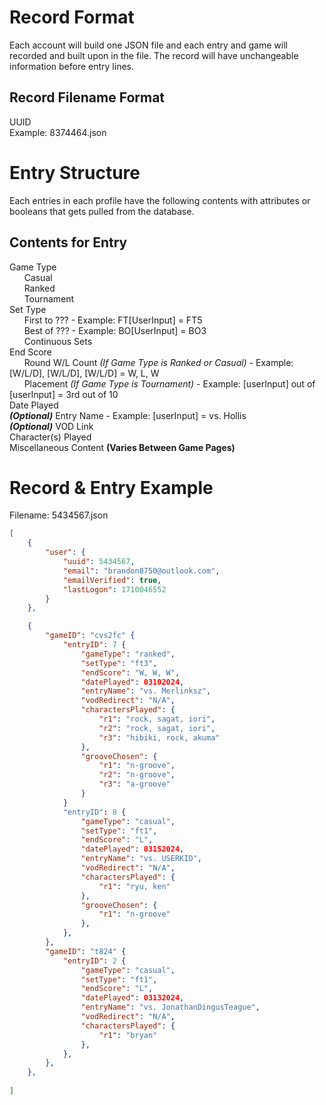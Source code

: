 # Record Format
Each account will build one JSON file and each entry and game will recorded and built upon in the file. The record will have unchangeable information before entry lines. <br>

## Record Filename Format
UUID<br>
Example: 8374464.json

# Entry Structure
Each entries in each profile have the following contents with attributes or booleans that gets pulled from the database.<br>

## Contents for Entry
Game Type<br>
&nbsp;&nbsp;&nbsp;&nbsp;&nbsp;&nbsp;Casual<br>
&nbsp;&nbsp;&nbsp;&nbsp;&nbsp;&nbsp;Ranked<br>
&nbsp;&nbsp;&nbsp;&nbsp;&nbsp;&nbsp;Tournament<br>
Set Type<br>
&nbsp;&nbsp;&nbsp;&nbsp;&nbsp;&nbsp;First to ??? - Example: FT[UserInput] = FT5<br>
&nbsp;&nbsp;&nbsp;&nbsp;&nbsp;&nbsp;Best of ??? - Example: BO[UserInput] = BO3<br>
&nbsp;&nbsp;&nbsp;&nbsp;&nbsp;&nbsp;Continuous Sets<br>
End Score<br>
&nbsp;&nbsp;&nbsp;&nbsp;&nbsp;&nbsp;Round W/L Count *(If Game Type is Ranked or Casual)* - Example: [W/L/D], [W/L/D], [W/L/D] = W, L, W<br>
&nbsp;&nbsp;&nbsp;&nbsp;&nbsp;&nbsp;Placement *(If Game Type is Tournament)* - Example: [userInput] out of [userInput] = 3rd out of 10<br>
Date Played</br>
***(Optional)*** Entry Name - Example: [userInput] = vs. Hollis <br> 
***(Optional)*** VOD Link<br>
Character(s) Played<br>
Miscellaneous Content **(Varies Between Game Pages)**<br>

# Record & Entry Example
Filename: 5434567.json
```json
[
    {
        "user": {
            "uuid": 5434567,
            "email": "brandon8750@outlook.com",
            "emailVerified": true,
            "lastLogon": 1710046552
        }
    },

    {
        "gameID": "cvs2fc" {
            "entryID": 7 {
                "gameType": "ranked",
                "setType": "ft3",
                "endScore": "W, W, W",
                "datePlayed": 03102024,
                "entryName": "vs. Merlinksz",
                "vodRedirect": "N/A",
                "charactersPlayed": {
                    "r1": "rock, sagat, iori",
                    "r2": "rock, sagat, iori",
                    "r3": "hibiki, rock, akuma"
                },
                "grooveChosen": {
                    "r1": "n-groove",
                    "r2": "n-groove",
                    "r3": "a-groove"
                }       
            }
            "entryID": 8 {
                "gameType": "casual",
                "setType": "ft1",
                "endScore": "L",
                "datePlayed": 03152024,
                "entryName": "vs. USERKID",
                "vodRedirect": "N/A",
                "charactersPlayed": {
                    "r1": "ryu, ken"
                },
                "grooveChosen": {
                    "r1": "n-groove"
                },
            },
        },
        "gameID": "t824" {
            "entryID": 2 {
                "gameType": "casual",
                "setType": "ft1",
                "endScore": "L",
                "datePlayed": 03132024,
                "entryName": "vs. JonathanDingusTeague",
                "vodRedirect": "N/A",
                "charactersPlayed": {
                    "r1": "bryan"
                },
            },
        },
    },
    
]
```



